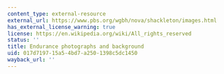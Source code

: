 ```yaml
---
content_type: external-resource
external_url: https://www.pbs.org/wgbh/nova/shackleton/images.html
has_external_license_warning: true
license: https://en.wikipedia.org/wiki/All_rights_reserved
status: ''
title: Endurance photographs and background
uid: 017d7197-15a5-4bd7-a250-1398c5dc1450
wayback_url: ''
---
```

